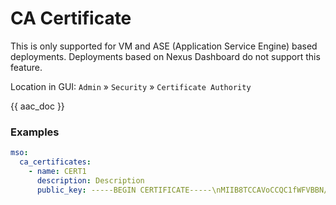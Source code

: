 # CA Certificate

This is only supported for VM and ASE (Application Service Engine) based deployments. Deployments based on Nexus Dashboard do not support this feature.

Location in GUI:
`Admin` » `Security` » `Certificate Authority`

{{ aac_doc }}
### Examples

```yaml
mso:
  ca_certificates:
    - name: CERT1
      description: Description
      public_key: -----BEGIN CERTIFICATE-----\nMIIB8TCCAVoCCQC1fWFVBBN/BDANBgkqhkiG9w0BAQsFADA8MRAwDgYDVQQDDAdh\nbnNpYmxlMQ4wDAYDVQQKDAVDaXNjbzELMAkGA1UECwwCQ1gxCzAJBgNVBAYTAlVT\nMCAXDTE5MDUxNDE4Mzc0NVoYDzIxMTkwNDIwMTgzNzQ1WjA8MRAwDgYDVQQDDAdh\nbnNpYmxlMQ4wDAYDVQQKDAVDaXNjbzELMAkGA1UECwwCQ1gxCzAJBgNVBAYTAlVT\nMIGfMA0GCSqGSIb3DQEBAQUAA4GNADCBiQKBgQDU5ZySFa/ToZgF53wwlgl8CRzX\nbkHsNSxAnaWdBda4Hw9+qp+IbZcJB93Y1c4BprvEXU0FRkvqoe7r4Yy/qKme85If\nmYbEcXYqxJEA1z28nQJKIplVo8LNB746FkcA8+An9e0jUM3MqHsW4kQUBRvoiv55\n4/VUfxJ6LNN4lokX1wIDAQABMA0GCSqGSIb3DQEBCwUAA4GBAFVPScMEESle01WX\nGASnupBAgX3NnJuSKo/ReOzagFjZj4RqmaE2XgoHfMjb7/wHfNsuDB3aZ/6gg22c\nARrqj23UtwyWtgVjzLipaqmfDLXtQe54qO81rMsd6wnhy9AUZwPbnELe4tcrQrlM\nkhsvmhqSFHxtVsIzJgwUs4kGU39i\n-----END CERTIFICATE-----
```
